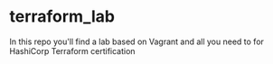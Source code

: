 # terraform_lab
In this repo you'll find a lab based on Vagrant and all you need to for HashiCorp Terraform certification 